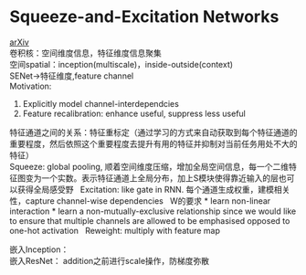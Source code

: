 # Squeeze-and-Excitation Networks
[arXiv](https://www.arxiv.org/pdf/1709.01507.pdf)  
卷积核：空间维度信息，特征维度信息聚集  
空间spatial：inception(multiscale)，inside-outside(context)  
SENet->特征维度,feature channel  
Motivation:
1. Explicitly model channel-interdependcies
2. Feature recalibration: enhance useful, suppress less useful

特征通道之间的关系：特征重标定（通过学习的方式来自动获取到每个特征通道的重要程度，然后依照这个重要程度去提升有用的特征并抑制对当前任务用处不大的特征）  
Squeeze: global pooling, 顺着空间维度压缩，增加全局空间信息，每一个二维特征图变为一个实数。表示特征通道上全局分布，加上S模块使得靠近输入的层也可以获得全局感受野  
Excitation: like gate in RNN. 每个通道生成权重，建模相关性，capture channel-wise dependencies  
W的要求 * learn non-linear interaction * learn a non-mutually-exclusive relationship since we would like to ensure that multiple channels are allowed to be emphasised opposed to one-hot activation  
Reweight: multiply with feature map  

嵌入Inception：  
嵌入ResNet： addition之前进行scale操作，防梯度弥散
